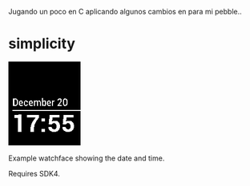 Jugando un poco en C aplicando algunos cambios en para mi pebble..

# simplicity

![screenshot](screenshots/simplicity-screenshot.png)

Example watchface showing the date and time.

Requires SDK4.
